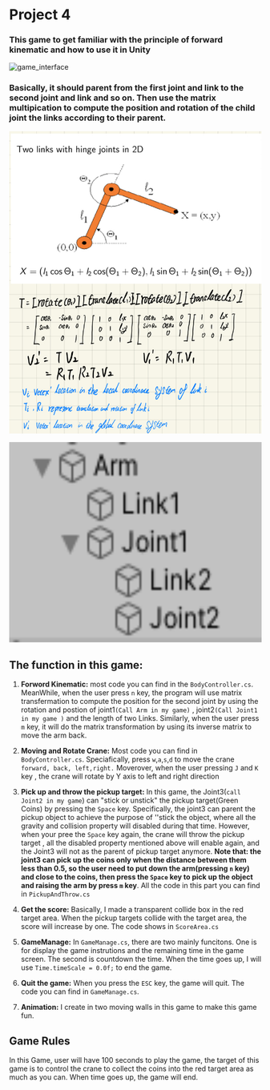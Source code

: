 # Project 4 
###  This game to get familiar with the principle of forward kinematic and how to use it in Unity
![game_interface](pic/game_interface.gif)
### Basically, it should parent from the first joint and link to the second joint and link and so on. Then use the matrix multipication to compute the position and rotation of the child joint the links according to their parent.
![fk_principle](pic/forward_kinematics.jpeg)

<p align="center">
  <img width="600" height="400" src="pic/FK_hierarchy.png">
</p>

## The function in this game:

1. **Forword Kinematic:** most code you can find  in the `BodyController.cs`. MeanWhile,  when the user press `n` key, the program will use matrix transfermation to compute the position for  the second joint  by using  the rotation and postion of joint1`(Call Arm in my game)` , joint2`(Call Joint1 in my game )` and the length of two Links. Similarly, when the user press `m` key, it will do the matrix transformation by using its inverse matrix to move the arm back.

2. **Moving and Rotate Crane:** Most code  you can find in `BodyController.cs`. Speciafically, press `w`,`a`,`s`,`d` to move the crane` forward, back, left,right.` Moverover, when the user  pressing `J` and `K` key , the crane will rotate  by Y axis to left and right direction

3. **Pick up and throw the pickup target:** In this game, the Joint3(`call Joint2 in my game`) can "stick or unstick" the pickup target(Green Coins) by pressing the `Space` key. Specifically, the joint3 can parent the pickup object to achieve the purpose of ''stick the object, where all the gravity and collision property will disabled during that time. However, when your pree the `Space` key again, the crane  will throw the pickup target , all the disabled property mentioned above will enable again, and the Joint3 will not as the parent of pickup target anymore. **Note that: the joint3 can pick up the coins only when the distance between them less than 0.5, so the user need to put down the arm(pressing `n` key) and close to the coins, then press the `Space` key to pick up the object and raising the arm by press `m` key**. All the code in this part you can find in `PickupAndThrow.cs`

4. **Get the score:**  Basically, I made a transparent collide box in the red target area. When the pickup targets collide with the target area, the score will increase by one. The code shows  in `ScoreArea.cs`

5. **GameManage:** In `GameManage.cs`, there are two mainly funcitons. One is for display the game instrutions and the remaining time in the game screen. The second is countdown the time. When the time goes up, I will use `Time.timeScale = 0.0f;` to end the game.

6. **Quit the game:** When you press the `ESC` key, the game will quit. The code you can find in `GameManage.cs`.

7. **Animation:**  I create in two moving walls in this game to make this game fun.


## Game Rules

In this Game, user will have 100 seconds to play the game, the target of this game is to control the crane to collect the coins into the red target area as much as you can. When time goes up, the game will end.

